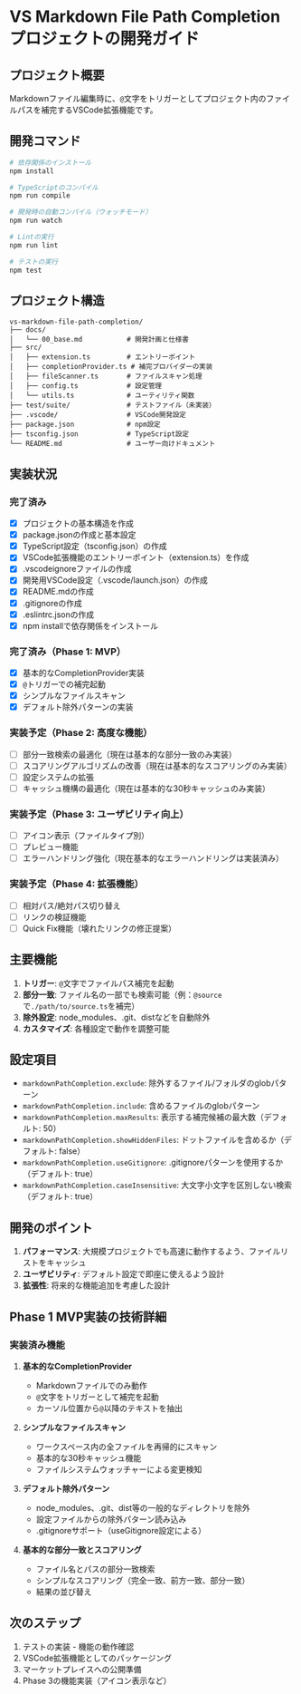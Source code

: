 # VS Markdown File Path Completion プロジェクトの開発ガイド

## プロジェクト概要

Markdownファイル編集時に、`@`文字をトリガーとしてプロジェクト内のファイルパスを補完するVSCode拡張機能です。

## 開発コマンド

```bash
# 依存関係のインストール
npm install

# TypeScriptのコンパイル
npm run compile

# 開発時の自動コンパイル（ウォッチモード）
npm run watch

# Lintの実行
npm run lint

# テストの実行
npm test
```

## プロジェクト構造

```
vs-markdown-file-path-completion/
├── docs/
│   └── 00_base.md           # 開発計画と仕様書
├── src/
│   ├── extension.ts         # エントリーポイント
│   ├── completionProvider.ts # 補完プロバイダーの実装
│   ├── fileScanner.ts       # ファイルスキャン処理
│   ├── config.ts            # 設定管理
│   └── utils.ts             # ユーティリティ関数
├── test/suite/              # テストファイル（未実装）
├── .vscode/                 # VSCode開発設定
├── package.json             # npm設定
├── tsconfig.json            # TypeScript設定
└── README.md                # ユーザー向けドキュメント
```

## 実装状況

### 完了済み
- [x] プロジェクトの基本構造を作成
- [x] package.jsonの作成と基本設定
- [x] TypeScript設定（tsconfig.json）の作成
- [x] VSCode拡張機能のエントリーポイント（extension.ts）を作成
- [x] .vscodeignoreファイルの作成
- [x] 開発用VSCode設定（.vscode/launch.json）の作成
- [x] README.mdの作成
- [x] .gitignoreの作成
- [x] .eslintrc.jsonの作成
- [x] npm installで依存関係をインストール

### 完了済み（Phase 1: MVP）
- [x] 基本的なCompletionProvider実装
- [x] `@`トリガーでの補完起動
- [x] シンプルなファイルスキャン
- [x] デフォルト除外パターンの実装

### 実装予定（Phase 2: 高度な機能）
- [ ] 部分一致検索の最適化（現在は基本的な部分一致のみ実装）
- [ ] スコアリングアルゴリズムの改善（現在は基本的なスコアリングのみ実装）
- [ ] 設定システムの拡張
- [ ] キャッシュ機構の最適化（現在は基本的な30秒キャッシュのみ実装）

### 実装予定（Phase 3: ユーザビリティ向上）
- [ ] アイコン表示（ファイルタイプ別）
- [ ] プレビュー機能
- [ ] エラーハンドリング強化（現在基本的なエラーハンドリングは実装済み）

### 実装予定（Phase 4: 拡張機能）
- [ ] 相対パス/絶対パス切り替え
- [ ] リンクの検証機能
- [ ] Quick Fix機能（壊れたリンクの修正提案）

## 主要機能

1. **トリガー**: `@`文字でファイルパス補完を起動
2. **部分一致**: ファイル名の一部でも検索可能（例：`@source`で`./path/to/source.ts`を補完）
3. **除外設定**: node_modules、.git、distなどを自動除外
4. **カスタマイズ**: 各種設定で動作を調整可能

## 設定項目

- `markdownPathCompletion.exclude`: 除外するファイル/フォルダのglobパターン
- `markdownPathCompletion.include`: 含めるファイルのglobパターン
- `markdownPathCompletion.maxResults`: 表示する補完候補の最大数（デフォルト: 50）
- `markdownPathCompletion.showHiddenFiles`: ドットファイルを含めるか（デフォルト: false）
- `markdownPathCompletion.useGitignore`: .gitignoreパターンを使用するか（デフォルト: true）
- `markdownPathCompletion.caseInsensitive`: 大文字小文字を区別しない検索（デフォルト: true）

## 開発のポイント

1. **パフォーマンス**: 大規模プロジェクトでも高速に動作するよう、ファイルリストをキャッシュ
2. **ユーザビリティ**: デフォルト設定で即座に使えるよう設計
3. **拡張性**: 将来的な機能追加を考慮した設計

## Phase 1 MVP実装の技術詳細

### 実装済み機能
1. **基本的なCompletionProvider**
   - Markdownファイルでのみ動作
   - `@`文字をトリガーとして補完を起動
   - カーソル位置から`@`以降のテキストを抽出

2. **シンプルなファイルスキャン**
   - ワークスペース内の全ファイルを再帰的にスキャン
   - 基本的な30秒キャッシュ機能
   - ファイルシステムウォッチャーによる変更検知

3. **デフォルト除外パターン**
   - node_modules、.git、dist等の一般的なディレクトリを除外
   - 設定ファイルからの除外パターン読み込み
   - .gitignoreサポート（useGitignore設定による）

4. **基本的な部分一致とスコアリング**
   - ファイル名とパスの部分一致検索
   - シンプルなスコアリング（完全一致、前方一致、部分一致）
   - 結果の並び替え

## 次のステップ

1. テストの実装 - 機能の動作確認
2. VSCode拡張機能としてのパッケージング
3. マーケットプレイスへの公開準備
4. Phase 3の機能実装（アイコン表示など）